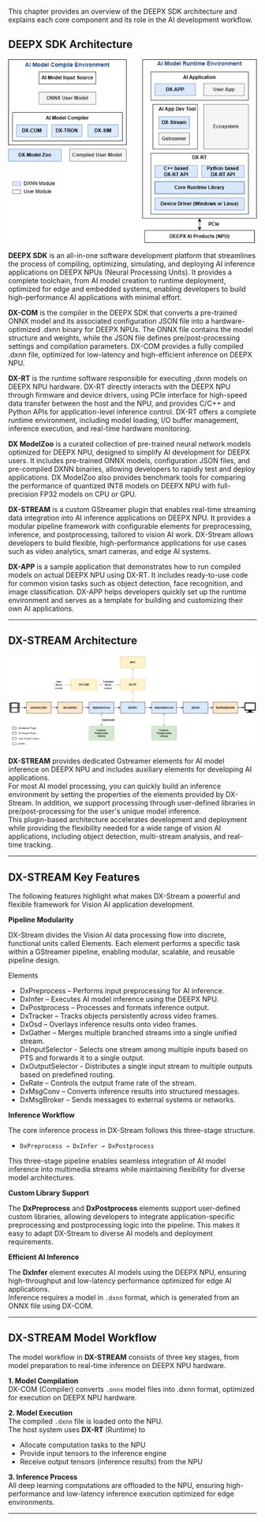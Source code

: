 This chapter provides an overview of the DEEPX SDK architecture and explains each core component and its role in the AI development workflow.  

## DEEPX SDK Architecture  
![](./../resources/01_SDK_Architecture.drawio.png)

**DEEPX SDK** is an all-in-one software development platform that streamlines the process of compiling, optimizing, simulating, and deploying AI inference applications on DEEPX NPUs (Neural Processing Units). It provides a complete toolchain, from AI model creation to runtime deployment, optimized for edge and embedded systems, enabling developers to build high-performance AI applications with minimal effort.  

**DX-COM** is the compiler in the DEEPX SDK that converts a pre-trained ONNX model and its associated configuration JSON file into a hardware-optimized .dxnn binary for DEEPX NPUs. The ONNX file contains the model structure and weights, while the JSON file defines pre/post-processing settings and compilation parameters. DX-COM provides a fully compiled .dxnn file, optimized for low-latency and high-efficient inference on DEEPX NPU.  

**DX-RT** is the runtime software responsible for executing ,dxnn models on DEEPX NPU hardware. DX-RT directly interacts with the DEEPX NPU through firmware and device drivers, using PCIe interface for high-speed data transfer between the host and the NPU, and provides C/C++ and Python APIs for application-level inference control. DX-RT offers a complete runtime environment, including model loading, I/O buffer management, inference execution, and real-time hardware monitoring.  

**DX ModelZoo** is a curated collection of pre-trained neural network models optimized for DEEPX NPU, designed to simplify AI development for DEEPX users. It includes pre-trained ONNX models, configuration JSON files, and pre-compiled DXNN binaries, allowing developers to rapidly test and deploy applications. DX ModelZoo also provides benchmark tools for comparing the performance of quantized INT8 models on DEEPX NPU with full-precision FP32 models on CPU or GPU.  

**DX-STREAM** is a custom GStreamer plugin that enables real-time streaming data integration into AI inference applications on DEEPX NPU. It provides a modular pipeline framework with configurable elements for preprocessing, inference, and postprocessing, tailored to vision AI work. DX-Stream allows developers to build flexible, high-performance applications for use cases such as video analytics, smart cameras, and edge AI systems.  

**DX-APP** is a sample application that demonstrates how to run compiled models on actual DEEPX NPU using DX-RT. It includes ready-to-use code for common vision tasks such as object detection, face recognition, and image classification. DX-APP helps developers quickly set up the runtime environment and serves as a template for building and customizing their own AI applications.  

---

## DX-STREAM Architecture

![](./../resources/01_02_DX-STREAM_Architecture_Overview.png)

**DX-STREAM** provides dedicated Gstreamer elements for AI model inference on DEEPX NPU and includes auxiliary elements for developing AI applications.  
For most AI model processing, you can quickly build an inference environment by setting the properties of the elements provided by DX-Stream. In addition, we support processing through user-defined libraries in pre/post-processing for the user's unique model inference.  
This plugin-based architecture accelerates development and deployment while providing the flexibility needed for a wide range of vision AI applications, including object detection, multi-stream analysis, and real-time tracking.

---

## DX-STREAM Key Features

The following features highlight what makes DX-Stream a powerful and flexible framework for Vision AI application development.  

**Pipeline Modularity**  

DX-Stream divides the Vision AI data processing flow into discrete, functional units called Elements. Each element performs a specific task within a GStreamer pipeline, enabling modular, scalable, and reusable pipeline design.  

Elements  

- DxPreprocess – Performs input preprocessing for AI inference.
- DxInfer – Executes AI model inference using the DEEPX NPU.
- DxPostprocess – Processes and formats inference output.
- DxTracker – Tracks objects persistently across video frames.
- DxOsd – Overlays inference results onto video frames.
- DxGather – Merges multiple branched streams into a single unified stream.
- DxInputSelector - Selects one stream among multiple inputs based on PTS and forwards it to a single output.
- DxOutputSelector - Distributes a single input stream to multiple outputs based on predefined routing.
- DxRate – Controls the output frame rate of the stream.
- DxMsgConv – Converts inference results into structured messages.
- DxMsgBroker – Sends messages to external systems or networks.

**Inference Workflow**

The core inference process in DX-Stream follows this three-stage structure.  
- `DxPreprocess → DxInfer → DxPostprocess`

This three-stage pipeline enables seamless integration of AI model inference into multimedia streams while maintaining flexibility for diverse model architectures.

**Custom Library Support**

The **DxPreprocess** and **DxPostprocess** elements support user-defined custom libraries, allowing developers to integrate application-specific preprocessing and postprocessing logic into the pipeline. This makes it easy to adapt DX-Stream to diverse  AI models and deployment requirements.

**Efficient AI Inference**

The **DxInfer** element executes AI models using the DEEPX NPU, ensuring high-throughput and low-latency performance optimized for edge AI applications.  
Inference requires a model in `.dxnn` format, which is generated from an ONNX file using DX-COM.  

---

## DX-STREAM Model Workflow

The model workflow in **DX-STREAM** consists of three key stages, from model preparation to real-time inference on DEEPX NPU hardware.

**1. Model Compilation**  
DX-COM (Compiler) converts `.onnx` model files into .dxnn format, optimized for execution on DEEPX NPU hardware.

**2. Model Execution**  
The compiled `.dxnn` file is loaded onto the NPU.  
The host system uses **DX-RT** (Runtime) to  

- Allocate computation tasks to the NPU  
- Provide input tensors to the inference engine  
- Receive output tensors (inference results) from the NPU  

**3. Inference Process**  
All deep learning computations are offloaded to the NPU, ensuring high-performance and low-latency inference execution optimized for edge environments.  

---
